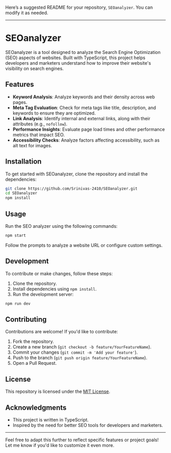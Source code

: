 Here’s a suggested README for your repository, `SEOanalyzer`. You can modify it as needed.

---

# SEOanalyzer

SEOanalyzer is a tool designed to analyze the Search Engine Optimization (SEO) aspects of websites. Built with TypeScript, this project helps developers and marketers understand how to improve their website's visibility on search engines.

## Features

- **Keyword Analysis**: Analyze keywords and their density across web pages.
- **Meta Tag Evaluation**: Check for meta tags like title, description, and keywords to ensure they are optimized.
- **Link Analysis**: Identify internal and external links, along with their attributes (e.g., `nofollow`).
- **Performance Insights**: Evaluate page load times and other performance metrics that impact SEO.
- **Accessibility Checks**: Analyze factors affecting accessibility, such as alt text for images.

## Installation

To get started with SEOanalyzer, clone the repository and install the dependencies:

```bash
git clone https://github.com/Srinivas-2410/SEOanalyzer.git
cd SEOanalyzer
npm install
```

## Usage

Run the SEO analyzer using the following commands:

```bash
npm start
```

Follow the prompts to analyze a website URL or configure custom settings.

## Development

To contribute or make changes, follow these steps:

1. Clone the repository.
2. Install dependencies using `npm install`.
3. Run the development server:

```bash
npm run dev
```

## Contributing

Contributions are welcome! If you'd like to contribute:

1. Fork the repository.
2. Create a new branch (`git checkout -b feature/YourFeatureName`).
3. Commit your changes (`git commit -m 'Add your feature'`).
4. Push to the branch (`git push origin feature/YourFeatureName`).
5. Open a Pull Request.

## License

This repository is licensed under the [MIT License](LICENSE).

## Acknowledgments

- This project is written in TypeScript.
- Inspired by the need for better SEO tools for developers and marketers.

---

Feel free to adapt this further to reflect specific features or project goals! Let me know if you'd like to customize it even more.
